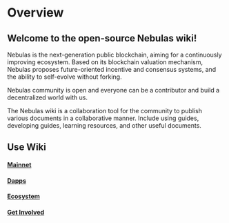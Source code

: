 # Overview

## Welcome to the open-source Nebulas wiki!


Nebulas is the next-generation public blockchain, aiming for a continuously improving ecosystem. Based on its blockchain valuation mechanism, Nebulas proposes future-oriented incentive and consensus systems, and the ability to self-evolve without forking.

Nebulas community is open and everyone can be a contributor and build a decentralized world with us.

The Nebulas wiki is a collaboration tool for the community to publish various documents in a collaborative manner. Include using guides, developing guides, learning resources, and other useful documents. 

 

## Use Wiki


#### [Mainnet](go-nebulas/readme.rst) 

#### [Dapps](dapp-development/README.rst)

#### [Ecosystem](community-ecosystem/README.rst)

#### [Get Involved](how-to-contribute.md)



